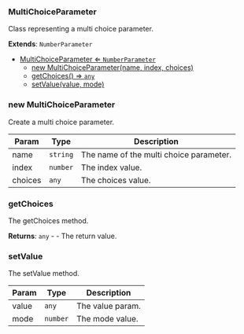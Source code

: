 <a name="MultiChoiceParameter"></a>

### MultiChoiceParameter 
Class representing a multi choice parameter.


**Extends**: <code>NumberParameter</code>  

* [MultiChoiceParameter ⇐ <code>NumberParameter</code>](#MultiChoiceParameter)
    * [new MultiChoiceParameter(name, index, choices)](#new-MultiChoiceParameter)
    * [getChoices() ⇒ <code>any</code>](#getChoices)
    * [setValue(value, mode)](#setValue)

<a name="new_MultiChoiceParameter_new"></a>

### new MultiChoiceParameter
Create a multi choice parameter.


| Param | Type | Description |
| --- | --- | --- |
| name | <code>string</code> | The name of the multi choice parameter. |
| index | <code>number</code> | The index value. |
| choices | <code>any</code> | The choices value. |

<a name="MultiChoiceParameter+getChoices"></a>

### getChoices
The getChoices method.


**Returns**: <code>any</code> - - The return value.  
<a name="MultiChoiceParameter+setValue"></a>

### setValue
The setValue method.



| Param | Type | Description |
| --- | --- | --- |
| value | <code>any</code> | The value param. |
| mode | <code>number</code> | The mode value. |

